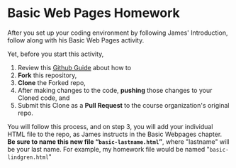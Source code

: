 # Basic Web Pages Homework

After you set up your coding environment by following James' Introduction, follow along with his Basic Web Pages activity.

Yet, before you start this activity,

1. Review this [Github Guide](https://guides.github.com/activities/forking/) about how to
  1. **Fork** this repository,
  2. **Clone** the Forked repo,
  3. After making changes to the code, **pushing** those changes to your Cloned code, and
  4. Submit this Clone as a **Pull Request** to the course organization's original repo.

You will follow this process, and on step 3, you will add your individual HTML file to the repo, as James instructs in the Basic Webpages chapter. **Be sure to name this new file “<code>basic-lastname.html</code>”**, where "lastname" will be your last name. For example, my homework file would be named "<code>basic-lindgren.html</code>"
